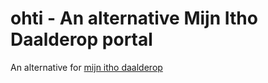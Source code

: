# ohti - An alternative Mijn Itho Daalderop portal

An alternative for [mijn itho daalderop](https://mijn.ithodaalderop.nl/#/login)
